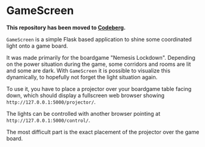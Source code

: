 # GameScreen

**This repository has been moved to [Codeberg](https://codeberg.org/d-s-e/game-screen).**

`GameScreen` is a simple Flask based application to shine some coordinated
light onto a game board.

It was made primarily for the boardgame "Nemesis Lockdown".
Depending on the power situation during the game, some corridors and rooms
are lit and some are dark. With `GameScreen` it is possible to visualize
this dynamically, to hopefully not forget the light situation again.

To use it, you have to place a projector over your boardgame table facing
down, which should display a fullscreen web browser showing
`http://127.0.0.1:5000/projector/`. 

The lights can be controlled with another browser pointing at
`http://127.0.0.1:5000/control/`.

The most difficult part is the exact placement of the projector over the
game board.
